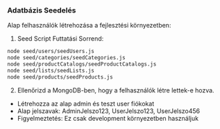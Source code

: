 ### Adatbázis Seedelés

Alap felhasználók létrehozása a fejlesztési környezetben:

1. Seed Script Futtatási Sorrend:
```bash
node seed/users/seedUsers.js
node seed/categories/seedCategories.js
node seed/productCatalogs/seedProductCatalogs.js
node seed/lists/seedLists.js
node seed/products/seedProducts.js
```

2. Ellenőrizd a MongoDB-ben, hogy a felhasználók létre lettek-e hozva.

- Létrehozza az alap admin és teszt user fiókokat
- Alap jelszavak: AdminJelszo123, UserJelszo123, UserJelszo456
- Figyelmeztetés: Ez csak development környezetben használjuk